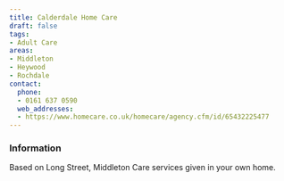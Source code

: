 ```yaml
---
title: Calderdale Home Care
draft: false
tags:
- Adult Care
areas:
- Middleton
- Heywood
- Rochdale
contact:
  phone:
  - 0161 637 0590
  web_addresses:
  - https://www.homecare.co.uk/homecare/agency.cfm/id/65432225477
---
```


### Information
Based on Long Street, Middleton
Care services given in your own home.
